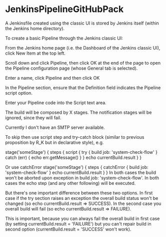 # JenkinsPipelineGitHubPack

A Jenkinsfile created using the classic UI is stored by Jenkins itself (within the Jenkins home directory).

To create a basic Pipeline through the Jenkins classic UI:

From the Jenkins home page (i.e. the Dashboard of the Jenkins classic UI), click New Item at the top left.

Scroll down and click Pipeline, then click OK at the end of the page to open the Pipeline configuration page (whose General tab is selected).

Enter a name, click Pipeline and then click OK

In the Pipeline section, ensure that the Definition field indicates the Pipeline script option.

Enter your Pipeline code into the Script text area.


The build will be composed by X stages. The notification stages will be ignored, since they will fail.

Currently I don't have an SMTP server available.

To skip then use script step and try-catch block (similar to previous proposition by R_K but in declarative style), e.g.

stage('someStage') {
    steps {
        script {
            try {
                build job: 'system-check-flow'
            } catch (err) {
                echo err.getMessage()
            }
        }
        echo currentBuild.result
    }
}

Or use catchError
stage('someStage') {
    steps {
        catchError {
            build job: 'system-check-flow'
        }
        echo currentBuild.result
    }
}
In both cases the build won't be aborted upon exception in build job: 'system-check-flow'. In both cases the echo step (and any other following) will be executed.

But there's one important difference between these two options. In first case if the try section raises an exception the overall build status won't be changed (so echo currentBuild.result => SUCCESS). In the second case you overall build will fail (so echo currentBuild.result => FAILURE).

This is important, because you can always fail the overall build in first case (by setting currentBuild.result = 'FAILURE') but you can't repair build in second option (currentBuild.result = 'SUCCESS' won't work).


